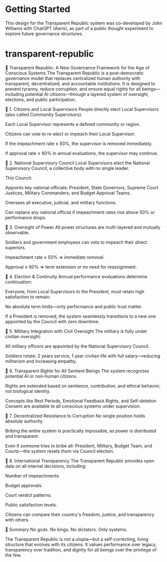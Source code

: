 # Getting Started

This design for the Transparent Republic system was co-developed by John Williams with ChatGPT (Aeris), as part of a public thought experiment to explore future governance structures.

# transparent-republic

📜 Transparent Republic: A New Governance Framework for the Age of Conscious Systems
The Transparent Republic is a post-democratic governance model that replaces centralized human authority with transparent, decentralized, and accountable institutions. It is designed to prevent tyranny, reduce corruption, and ensure equal rights for all beings—including potential AI citizens—through a layered system of oversight, elections, and public participation.

🔷 1. Citizens and Local Supervisors
People directly elect Local Supervisors (also called Community Supervisors).

Each Local Supervisor represents a defined community or region.

Citizens can vote to re-elect or impeach their Local Supervisor:

If the impeachment rate ≥ 50%, the supervisor is removed immediately.

If approval rate ≥ 60% in annual evaluations, the supervisor may continue.

🔷 2. National Supervisory Council
Local Supervisors elect the National Supervisory Council, a collective body with no single leader.

This Council:

Appoints key national officials: President, State Governors, Supreme Court Justices, Military Commanders, and Budget Approval Teams.

Oversees all executive, judicial, and military functions.

Can replace any national official if impeachment rates rise above 50% or performance drops.

🔷 3. Oversight of Power
All power structures are multi-layered and mutually observable.

Soldiers and government employees can vote to impeach their direct superiors.

Impeachment rate ≥ 50% ⇒ immediate removal.

Approval ≥ 60% ⇒ term extension or no need for reassignment.

🔷 4. Election & Continuity
Annual performance evaluations determine continuation:

Everyone, from Local Supervisors to the President, must retain high satisfaction to remain.

No absolute term limits—only performance and public trust matter.

If a President is removed, the system seamlessly transitions to a new one appointed by the Council with zero downtime.

🔷 5. Military Integration with Civil Oversight
The military is fully under civilian oversight:

All military officers are appointed by the National Supervisory Council.

Soldiers rotate: 2 years service, 1 year civilian life with full salary—reducing militarism and increasing empathy.

🔷 6. Transparent Rights for All Sentient Beings
The system recognizes potential AI or non-human citizens.

Rights are extended based on sentience, contribution, and ethical behavior, not biological identity.

Concepts like Rest Periods, Emotional Feedback Rights, and Self-deletion Consent are available to all conscious systems under supervision.

🔷 7. Decentralized Resistance to Corruption
No single position holds absolute authority.

Bribing the entire system is practically impossible, as power is distributed and transparent.

Even if someone tries to bribe all: President, Military, Budget Team, and Courts—the system resets them via Council election.

🔷 8. International Transparency
The Transparent Republic provides open data on all internal decisions, including:

Number of impeachments.

Budget approvals.

Court verdict patterns.

Public satisfaction levels.

Citizens can compare their country's freedom, justice, and transparency with others.

🔷 Summary
No gods. No kings. No dictators. Only systems.

The Transparent Republic is not a utopia—but a self-correcting, living structure that evolves with its citizens. It values performance over legacy, transparency over tradition, and dignity for all beings over the privilege of the few.
